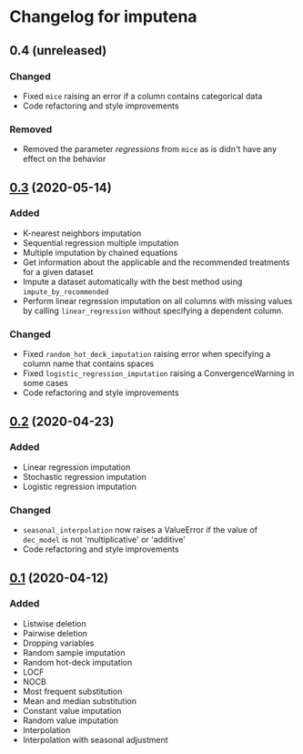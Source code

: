 # Changelog for imputena

## 0.4 (unreleased)

### Changed

* Fixed `mice` raising an error if a column contains categorical data
* Code refactoring and style improvements

### Removed

* Removed the parameter *regressions* from `mice` as is didn't have any
 effect on the behavior

## [0.3](https://github.com/macarro/imputena/releases/tag/v0.3) (2020-05-14)

### Added

* K-nearest neighbors imputation
* Sequential regression multiple imputation
* Multiple imputation by chained equations
* Get information about the applicable and the recommended treatments for a
 given dataset
* Impute a dataset automatically with the best method using
 `impute_by_recommended`
* Perform linear regression imputation on all columns with missing values by
 calling `linear_regression` without specifying a dependent column.
 
 ### Changed

* Fixed `random_hot_deck_imputation` raising error when specifying a column
 name that contains spaces
* Fixed `logistic_regression_imputation` raising a ConvergenceWarning in
 some cases
* Code refactoring and style improvements

## [0.2](https://github.com/macarro/imputena/releases/tag/v0.2) (2020-04-23)

### Added

* Linear regression imputation
* Stochastic regression imputation
* Logistic regression imputation

### Changed

* `seasonal_interpolation` now raises a ValueError if the value of
 `dec_model` is not 'multiplicative' or 'additive'
* Code refactoring and style improvements

## [0.1](https://github.com/macarro/imputena/releases/tag/v0.1) (2020-04-12)

### Added

* Listwise deletion
* Pairwise deletion
* Dropping variables
* Random sample imputation
* Random hot-deck imputation
* LOCF
* NOCB
* Most frequent substitution
* Mean and median substitution
* Constant value imputation
* Random value imputation
* Interpolation
* Interpolation with seasonal adjustment
